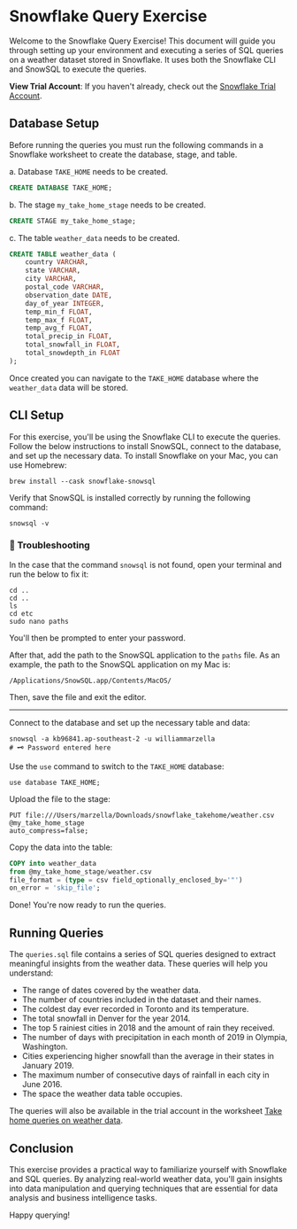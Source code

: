 # Snowflake Query Exercise

Welcome to the Snowflake Query Exercise! This document will guide you through setting up your environment and executing a series of SQL queries on a weather dataset stored in Snowflake. It uses both the Snowflake CLI and SnowSQL to execute the queries.

**View Trial Account**: If you haven't already, check out the [Snowflake Trial Account](https://app.snowflake.com/zzgoyys/wv29513/#/data/databases/TAKE_HOME).

## Database Setup

Before running the queries you must run the following commands in a Snowflake worksheet to create the database, stage, and table.

a. Database `TAKE_HOME` needs to be created.

```sql
CREATE DATABASE TAKE_HOME;
```

b. The stage `my_take_home_stage` needs to be created.
```sql
CREATE STAGE my_take_home_stage;
```

c. The table `weather_data` needs to be created.

```sql
CREATE TABLE weather_data (
    country VARCHAR,
    state VARCHAR,
    city VARCHAR,
    postal_code VARCHAR,
    observation_date DATE,
    day_of_year INTEGER,
    temp_min_f FLOAT,
    temp_max_f FLOAT,
    temp_avg_f FLOAT,
    total_precip_in FLOAT,
    total_snowfall_in FLOAT,
    total_snowdepth_in FLOAT
);
```

Once created you can navigate to the `TAKE_HOME` database where the `weather_data` data will be stored.

## CLI Setup

For this exercise, you'll be using the Snowflake CLI to execute the queries. Follow the below instructions to install SnowSQL, connect to the database, and set up the necessary data. To install Snowflake on your Mac, you can use Homebrew:

```shell
brew install --cask snowflake-snowsql
```

Verify that SnowSQL is installed correctly by running the following command:

```shell
snowsql -v
```

### 🚨 Troubleshooting

In the case that the command `snowsql` is not found, open your terminal and run the below to fix it:

```shell
cd ..
cd ..
ls
cd etc
sudo nano paths
```

You'll then be prompted to enter your password. 

After that, add the path to the SnowSQL application to the `paths` file. As an example, the path to the SnowSQL application on my Mac is:

```shell
/Applications/SnowSQL.app/Contents/MacOS/
```

Then, save the file and exit the editor.

---

Connect to the database and set up the necessary table and data:

```shell
snowsql -a kb96841.ap-southeast-2 -u williammarzella
# 🗝️ Password entered here
```

Use the `use` command to switch to the `TAKE_HOME` database:

```shell
use database TAKE_HOME;
```

Upload the file to the stage:

```shell
PUT file:///Users/marzella/Downloads/snowflake_takehome/weather.csv 
@my_take_home_stage 
auto_compress=false;
```

Copy the data into the table:

```sql
COPY into weather_data
from @my_take_home_stage/weather.csv
file_format = (type = csv field_optionally_enclosed_by='"')
on_error = 'skip_file';
```

Done! You're now ready to run the queries.

## Running Queries

The `queries.sql` file contains a series of SQL queries designed to extract meaningful insights from the weather data. These queries will help you understand:

- The range of dates covered by the weather data.
- The number of countries included in the dataset and their names.
- The coldest day ever recorded in Toronto and its temperature.
- The total snowfall in Denver for the year 2014.
- The top 5 rainiest cities in 2018 and the amount of rain they received.
- The number of days with precipitation in each month of 2019 in Olympia, Washington.
- Cities experiencing higher snowfall than the average in their states in January 2019.
- The maximum number of consecutive days of rainfall in each city in June 2016.
- The space the weather data table occupies.

The queries will also be available in the trial account in the worksheet [Take home queries on weather data](https://app.snowflake.com/zzgoyys/wv29513/w32STmaHqJ7e#query).

## Conclusion

This exercise provides a practical way to familiarize yourself with Snowflake and SQL queries. By analyzing real-world weather data, you'll gain insights into data manipulation and querying techniques that are essential for data analysis and business intelligence tasks.

Happy querying!

